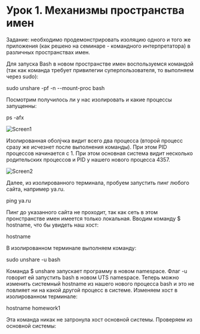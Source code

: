 # Урок 1. Механизмы пространства имен
Задание: необходимо продемонстрировать изоляцию одного и того же приложения (как решено на семинаре - командного интерпретатора) в различных пространствах имен.

Для запуска Bash в новом пространстве имен воспользуемся командой (так как команда требует привилегии суперпользователя, то выполняем через sudo):

sudo unshare -pf -n --mount-proc bash

Посмотрим получилось ли у нас изолировать и какие процессы запущенны:

ps -afx

![Screen1](https://github.com/SokolikAA/container1/assets/115178275/d9408114-1ebe-4a89-a5a6-ebde19dd6931)

Изолированная оболjчка видит всего два процесса (второй процесс сразу же исчезнет после выполнения команды). При этом PID процессов начинается с 1.
При этом основная система видит несколько родительских процессов и PID у нашего нового процесса 4357.

![Screen2](https://github.com/SokolikAA/container1/assets/115178275/a4db7477-60ca-45f3-8267-f2ae0937aee4)


Далее, из изолированного терминала, пробуем запустить пинг любого сайта, например ya.ru.

ping ya.ru

Пинг до указанного сайта не проходит, так как сеть в этом пронстранстве имен имеется только локальная.
Вводим команду $ hostname, что бы увидеть наш хост:

hostname

В изолированном терминале выполняем команду:

sudo unshare -u bash

Команда $ unshare запускает программу в новом namespace. Флаг -u говорит ей запустить bash в новом UTS namespace.
Теперь можно изменить системный hostname из нашего нового процесса bash и это не повлияет ни на какой другой процесс в системе. 
Изменяем хост в изолированном терминале:

hostname homework1

Эта команда никак не затронула хост основной системы. 
Проверяем из основной системы:

